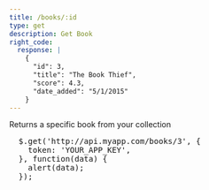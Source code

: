 ```yaml
---
title: /books/:id
type: get
description: Get Book
right_code:
  response: |
    {
      "id": 3,
      "title": "The Book Thief",
      "score": 4.3,
      "date_added": "5/1/2015"
    }
---
```


Returns a specific book from your collection

<div class="code-viewer">
  <pre data-language="jQuery">
  $.get('http://api.myapp.com/books/3', {
    token: 'YOUR_APP_KEY',
  }, function(data) {
    alert(data);
  });</pre>
</div>

